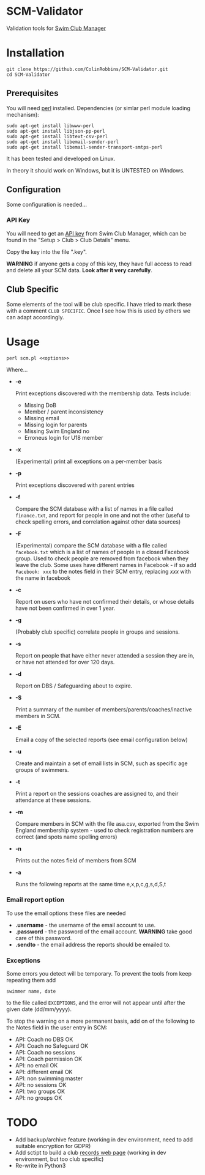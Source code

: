 # SCM-Validator
Validation tools for [Swim Club Manager](https://www.swimclubmanager.co.uk/)
# 
# Installation
```
git clone https://github.com/ColinRobbins/SCM-Validator.git
cd SCM-Validator
```
## Prerequisites 
You will need [perl](https://www.perl.org/get.html) installed.
Dependencies (or simlar perl module loading mechanism):
```
sudo apt-get install libwww-perl
sudo apt-get install libjson-pp-perl
sudo apt-get install libtext-csv-perl
sudo apt-get install libemail-sender-perl
sudo apt-get install libemail-sender-transport-smtps-perl
```

It has been tested and developed on Linux. 

In theory it should work on Windows, but it is UNTESTED on Windows.
## Configuration
Some configuration is needed...
### API Key
You will need to get an [API key](https://help.swimclubmanager.co.uk/portal/kb/articles/api-documentation) from Swim Club Manager, which can be found in the "Setup > Club > Club Details" menu.

Copy the key into the file ".key".

**WARNING** if anyone gets a copy of this key, they have full access to read and delete all your SCM data.   **Look after it very carefully**.
## Club Specific
Some elements of the tool will be club specific.  I have tried to mark these with a comment ```CLUB SPECIFIC```.  Once I see how this is used by others we can adapt accordingly.
# Usage
```
perl scm.pl <<options>>
```
Where...
* **-e**

  Print exceptions discovered with the membership data.
  Tests include:
  * Missing DoB
  * Member / parent inconsistency
  * Missing email
  * Missing login for parents
  * Missing Swim England no
  * Erroneus login for U18 member
* **-x**

  (Experimental) print all exceptions on a per-member basis
* **-p**

  Print exceptions discovered with parent entries
* **-f**

  Compare the SCM database with a list of names in a file called ```finance.txt```, and report for people in one and not the other (useful to check spelling errors, and correlation against other data sources)
* **-F**

  (Experimental) compare the SCM database with a file called ```facebook.txt``` which is a list of names of people in a closed Facebook group.  Used to check people are removed from facebook when they leave the club.   Some uses have different names in Facebook - if so add ```Facebook: xxx``` to the notes field in their SCM entry, replacing *xxx* with the name in facebook
* **-c**

  Report on users who have not confirmed their details, or whose details have not been confirmed in over 1 year.
* **-g**

  (Probably club specific) correlate people in groups and sessions.
* **-s**

  Report on people that have either never attended a session they are in, or have not attended for over 120 days.
* **-d**

  Report on DBS / Safeguarding about to expire.
* **-S**

  Print a summary of the number of members/parents/coaches/inactive members in SCM.
* **-E**

  Email a copy of the selected reports (see email configuration below)
* **-u**

  Create and maintain a set of email lists in SCM, such as specific age groups of swimmers.
* **-t**

  Print a report on the sessions coaches are assigned to, and their attendance at these sessions.
* **-m**

  Compare members in SCM with the file asa.csv, exported from the Swim England membership system - used to check registration numbers are correct (and spots name spelling errors)
* **-n**

  Prints out the notes field of members from SCM
* **-a**

  Runs the following reports at the same time e,x,p,c,g,s,d,S,t

### Email report option
To use the email options these files are needed
* **.username** - the username of the email account to use.
* **.password** - the password of the email account.   **WARNING** take good care of this password.
* **.sendto** - the email address the reports should be emailed to.
### Exceptions
Some errors you detect will be temporary.  To prevent the tools from keep repeating them add
```
swimmer name, date
```
to the file called ```EXCEPTIONS```, and the error will not appear until after the given date (dd/mm/yyyy).

To stop the warning on a more permanent basis, add on of the following to the Notes field in the user entry in SCM:
* API: Coach no DBS OK
* API: Coach no Safeguard OK
* API: Coach no sessions
* API: Coach permission OK
* API: no email OK
* API: different email OK
* API: non swimming master
* API: no sessions OK
* API: two groups OK
* API: no groups OK

# TODO
* Add backup/archive feature (working in dev environment, need to add suitable encryption for GDPR)
* Add sctipt to build a club [records web page](https://www.leandersc.com/page/masters-records/12951) (working in dev environment, but too club specific)
* Re-write in Python3
